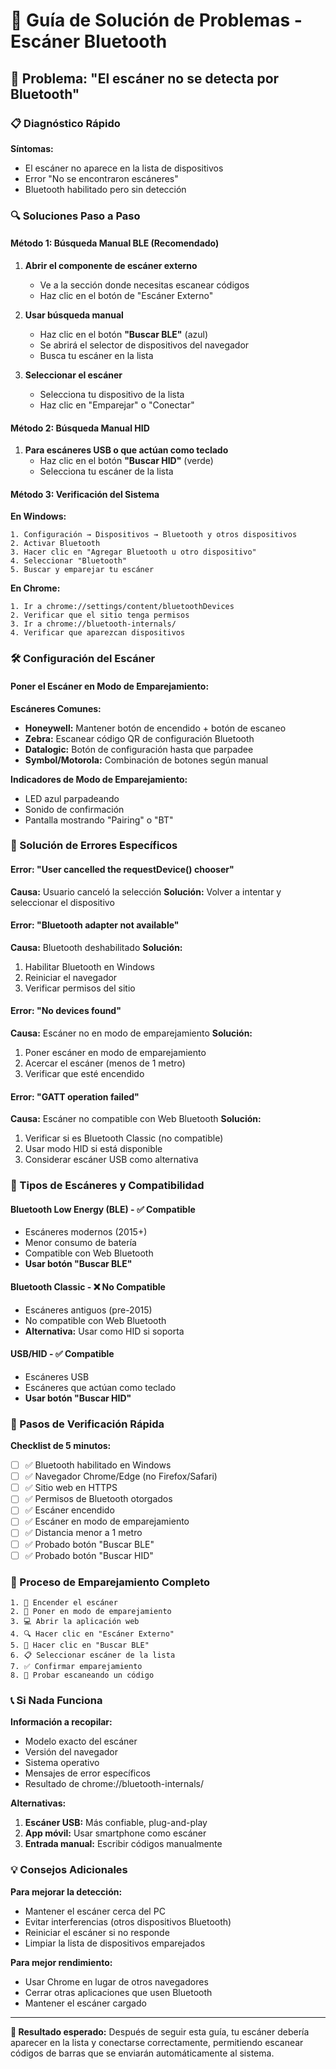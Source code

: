 # 🔧 Guía de Solución de Problemas - Escáner Bluetooth

## 🚨 Problema: "El escáner no se detecta por Bluetooth"

### 📋 Diagnóstico Rápido

**Síntomas:**
- El escáner no aparece en la lista de dispositivos
- Error "No se encontraron escáneres"
- Bluetooth habilitado pero sin detección

### 🔍 Soluciones Paso a Paso

#### **Método 1: Búsqueda Manual BLE (Recomendado)**

1. **Abrir el componente de escáner externo**
   - Ve a la sección donde necesitas escanear códigos
   - Haz clic en el botón de "Escáner Externo"

2. **Usar búsqueda manual**
   - Haz clic en el botón **"Buscar BLE"** (azul)
   - Se abrirá el selector de dispositivos del navegador
   - Busca tu escáner en la lista

3. **Seleccionar el escáner**
   - Selecciona tu dispositivo de la lista
   - Haz clic en "Emparejar" o "Conectar"

#### **Método 2: Búsqueda Manual HID**

1. **Para escáneres USB o que actúan como teclado**
   - Haz clic en el botón **"Buscar HID"** (verde)
   - Selecciona tu escáner de la lista

#### **Método 3: Verificación del Sistema**

**En Windows:**
```
1. Configuración → Dispositivos → Bluetooth y otros dispositivos
2. Activar Bluetooth
3. Hacer clic en "Agregar Bluetooth u otro dispositivo"
4. Seleccionar "Bluetooth"
5. Buscar y emparejar tu escáner
```

**En Chrome:**
```
1. Ir a chrome://settings/content/bluetoothDevices
2. Verificar que el sitio tenga permisos
3. Ir a chrome://bluetooth-internals/
4. Verificar que aparezcan dispositivos
```

### 🛠️ Configuración del Escáner

#### **Poner el Escáner en Modo de Emparejamiento:**

**Escáneres Comunes:**
- **Honeywell:** Mantener botón de encendido + botón de escaneo
- **Zebra:** Escanear código QR de configuración Bluetooth
- **Datalogic:** Botón de configuración hasta que parpadee
- **Symbol/Motorola:** Combinación de botones según manual

**Indicadores de Modo de Emparejamiento:**
- LED azul parpadeando
- Sonido de confirmación
- Pantalla mostrando "Pairing" o "BT"

### 🔧 Solución de Errores Específicos

#### **Error: "User cancelled the requestDevice() chooser"**
**Causa:** Usuario canceló la selección
**Solución:** Volver a intentar y seleccionar el dispositivo

#### **Error: "Bluetooth adapter not available"**
**Causa:** Bluetooth deshabilitado
**Solución:** 
1. Habilitar Bluetooth en Windows
2. Reiniciar el navegador
3. Verificar permisos del sitio

#### **Error: "No devices found"**
**Causa:** Escáner no en modo de emparejamiento
**Solución:**
1. Poner escáner en modo de emparejamiento
2. Acercar el escáner (menos de 1 metro)
3. Verificar que esté encendido

#### **Error: "GATT operation failed"**
**Causa:** Escáner no compatible con Web Bluetooth
**Solución:**
1. Verificar si es Bluetooth Classic (no compatible)
2. Usar modo HID si está disponible
3. Considerar escáner USB como alternativa

### 📱 Tipos de Escáneres y Compatibilidad

#### **Bluetooth Low Energy (BLE) - ✅ Compatible**
- Escáneres modernos (2015+)
- Menor consumo de batería
- Compatible con Web Bluetooth
- **Usar botón "Buscar BLE"**

#### **Bluetooth Classic - ❌ No Compatible**
- Escáneres antiguos (pre-2015)
- No compatible con Web Bluetooth
- **Alternativa:** Usar como HID si soporta

#### **USB/HID - ✅ Compatible**
- Escáneres USB
- Escáneres que actúan como teclado
- **Usar botón "Buscar HID"**

### 🚀 Pasos de Verificación Rápida

**Checklist de 5 minutos:**

- [ ] ✅ Bluetooth habilitado en Windows
- [ ] ✅ Navegador Chrome/Edge (no Firefox/Safari)
- [ ] ✅ Sitio web en HTTPS
- [ ] ✅ Permisos de Bluetooth otorgados
- [ ] ✅ Escáner encendido
- [ ] ✅ Escáner en modo de emparejamiento
- [ ] ✅ Distancia menor a 1 metro
- [ ] ✅ Probado botón "Buscar BLE"
- [ ] ✅ Probado botón "Buscar HID"

### 🔄 Proceso de Emparejamiento Completo

```
1. 🔌 Encender el escáner
2. 📱 Poner en modo de emparejamiento
3. 💻 Abrir la aplicación web
4. 🔍 Hacer clic en "Escáner Externo"
5. 🔵 Hacer clic en "Buscar BLE"
6. 📋 Seleccionar escáner de la lista
7. ✅ Confirmar emparejamiento
8. 🎯 Probar escaneando un código
```

### 📞 Si Nada Funciona

**Información a recopilar:**
- Modelo exacto del escáner
- Versión del navegador
- Sistema operativo
- Mensajes de error específicos
- Resultado de chrome://bluetooth-internals/

**Alternativas:**
1. **Escáner USB:** Más confiable, plug-and-play
2. **App móvil:** Usar smartphone como escáner
3. **Entrada manual:** Escribir códigos manualmente

### 💡 Consejos Adicionales

**Para mejorar la detección:**
- Mantener el escáner cerca del PC
- Evitar interferencias (otros dispositivos Bluetooth)
- Reiniciar el escáner si no responde
- Limpiar la lista de dispositivos emparejados

**Para mejor rendimiento:**
- Usar Chrome en lugar de otros navegadores
- Cerrar otras aplicaciones que usen Bluetooth
- Mantener el escáner cargado

---

**🎯 Resultado esperado:** Después de seguir esta guía, tu escáner debería aparecer en la lista y conectarse correctamente, permitiendo escanear códigos de barras que se enviarán automáticamente al sistema.